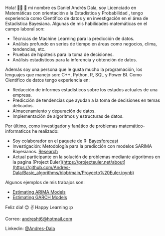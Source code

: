 Hola! 🙋‍♂️ 👋 mi nombre es Daniel Andrés Dala, soy Licenciado en Matemáticas con orientación a la Estadística y Probabilidad , tengo experiencia como Cientifico de datos y en investigación en el área de Estadística Bayesiana. Algunas de mis habilidades matemáticas en el campo laboral son:

* Técnicas de Machine Learning para la predicción de datos.
* Análisis profundo en series de tiempo en áreas como negocios, clima, tendencias, etc.
* Pruebas de hipótesis para la toma de decisiones.
* Análisis estadisticos para la inferencia y obtención de datos.

Además soy una persona que le gusta mucho la programación, los lenguajes que manejo son: C++, Python, R, SQL y Power BI. 
Como Cientifico de datos tengo experiencia en:

* Redacción de informes estadísticos sobre los estados actuales de una empresa.
* Predicción de tendencias que ayudan a la toma de decisiones en temas delicados.
* Almacenamiento y depuración de datos.
* Implementación de algoritmos y estructuras de datos.

Por último, como investigador y fanático de problemas matemático-informaticos he realizado:

* Soy colaborador en el paquete de R: [Bayesforecast](https://github.com/Andres-Dala/bayesforecast)
* Investigación: Metodología para la predicción con modelos SARIMA Bayesianos. [Research](https://github.com/Andres-Dala/Seminario_de_Investigacion_MM700/blob/main/Documentacion/Reporte%20Final.pdf)
* Actual participante en la solución de problemas mediante algoritmos en la pagina [Project Euler](https://projecteuler.net/about](https://github.com/Andres-Dala/Basic_algorithms/blob/main/Proyecto%20Euler.ipynb)

Algunos ejemplos de mis trabajos son:

* [Estimating ARIMA Models](https://cran.r-project.org/web/packages/bayesforecast/vignettes/ARIMA.html)
* [Estimating GARCH Models](https://cran.r-project.org/web/packages/bayesforecast/vignettes/GARCH.html)

Feliz dia! 😊 ✌️ 
Happy Learning :p

Correo: andresht6@hotmail.com

Linkedin: [@Andres-Dala](https://www.linkedin.com/in/andres-dala/)
